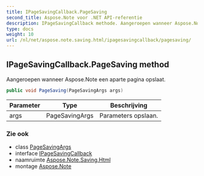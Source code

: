 ```yaml
---
title: IPageSavingCallback.PageSaving
second_title: Aspose.Note voor .NET API-referentie
description: IPageSavingCallback methode. Aangeroepen wanneer Aspose.Note een aparte pagina opslaat.
type: docs
weight: 10
url: /nl/net/aspose.note.saving.html/ipagesavingcallback/pagesaving/
---
```

## IPageSavingCallback.PageSaving method

Aangeroepen wanneer Aspose.Note een aparte pagina opslaat.

```csharp
public void PageSaving(PageSavingArgs args)
```

| Parameter | Type | Beschrijving |
| --- | --- | --- |
| args | PageSavingArgs | Parameters opslaan. |

### Zie ook

* class [PageSavingArgs](../../pagesavingargs/)
* interface [IPageSavingCallback](../)
* naamruimte [Aspose.Note.Saving.Html](../../ipagesavingcallback/)
* montage [Aspose.Note](../../../)


